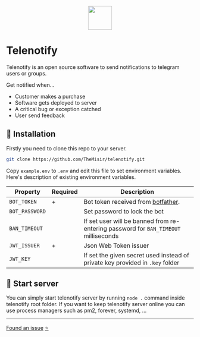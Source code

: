 <p align="center">
  <img width="64" height="64" src="https://i.imgur.com/a6hmtwZ.png)](https://i.imgur.com/a6hmtwZ.png">
</p>

# Telenotify

Telenotify is an open source software to send notifications to telegram users or groups.

Get notified when...

* Customer makes a purchase
* Software gets deployed to server
* A critical bug or exception catched
* User send feedback

## 🔮 Installation

Firstly you need to clone this repo to your server.

```sh
git clone https://github.com/TheMisir/telenotify.git
```

Copy `example.env` to `.env` and edit this file to set environment variables. Here's description of existing environment variables.

|Property|Required|Description|
|--|--|--|
|`BOT_TOKEN`|+|Bot token received from [botfather](https://t.me/botfather).|
|`BOT_PASSWORD`||Set password to lock the bot|
|`BAN_TIMEOUT`||If set user will be banned from re-entering password for `BAN_TIMEOUT` milliseconds|
|`JWT_ISSUER`|+|Json Web Token issuer|
|`JWT_KEY`||If set the given secret used instead of private key provided in `.key` folder|

## 🌟 Start server

You can simply start telenotify server by running `node .` command inside telenotify root folder. If you want to keep telenotify server online you can use process managers such as pm2, forever, systemd, ...

---

[Found an issue](https://github.com/TheMisir/telenotify/issues/new)  [⭐](https://github.com/TheMisir/telenotify)
